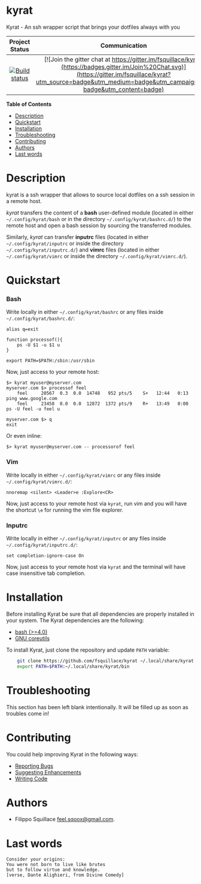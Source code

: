 kyrat
=====
Kyrat - An ssh wrapper script that brings your dotfiles always with you

|Project Status|Communication|
|:-----------:|:-----------:|
|[![Build status](https://api.travis-ci.org/fsquillace/kyrat.png?branch=master)](https://travis-ci.org/fsquillace/kyrat) | [![Join the gitter chat at https://gitter.im/fsquillace/kyrat](https://badges.gitter.im/Join%20Chat.svg)](https://gitter.im/fsquillace/kyrat?utm_source=badge&utm_medium=badge&utm_campaign=pr-badge&utm_content=badge) |

**Table of Contents**
- [Description](#description)
- [Quickstart](#quickstart)
- [Installation](#installation)
- [Troubleshooting](#troubleshooting)
- [Contributing](#contributing)
- [Authors](#authors)
- [Last words](#last-words)

Description
===========
kyrat is a ssh wrapper that allows to source local dotfiles
on a ssh session in a remote host.

*kyrat* transfers the content of a **bash** user-defined module
(located in either `~/.config/kyrat/bash` or in the directory `~/.config/kyrat/bashrc.d/`)
to the remote host and open a bash session by sourcing the transferred modules.

Similarly, *kyrat* can transfer **inputrc** files (located
in either `~/.config/kyrat/inputrc` or
inside the directory `~/.config/kyrat/inputrc.d/`)
and **vimrc** files (located in either `~/.config/kyrat/vimrc` or inside
the directory `~/.config/kyrat/vimrc.d/`).


Quickstart
==========

### Bash ###
Write locally in either `~/.config/kyrat/bashrc` or any files inside `~/.config/kyrat/bashrc.d/`:

    alias q=exit

    function processof(){
        ps -U $1 -u $1 u
    }

    export PATH=$PATH:/sbin:/usr/sbin


Now, just access to your remote host:

    $> kyrat myuser@myserver.com
    myserver.com $> processof feel
        feel     20567  0.3  0.0  14748   952 pts/5    S+   12:44   0:13 ping www.google.com
        feel     23458  0.0  0.0  12872  1372 pts/9    R+   13:49   0:00 ps -U feel -u feel u

    myserver.com $> q
    exit

Or even inline:

    $> kyrat myuser@myserver.com -- processorof feel

### Vim ###
Write locally in either `~/.config/kyrat/vimrc` or any files inside `~/.config/kyrat/vimrc.d/`:

    nnoremap <silent> <Leader>e :Explore<CR>

Now, just access to your remote host via `kyrat`, run vim and you will have the shortcut `\e` for running the vim file explorer.

### Inputrc ###
Write locally in either `~/.config/kyrat/inputrc` or any files inside `~/.config/kyrat/inputrc.d/`:

    set completion-ignore-case On

Now, just access to your remote host via `kyrat` and the terminal will have case insensitive tab completion.


Installation
============
Before installing Kyrat be sure that all dependencies are properly installed in your system.
The Kyrat dependencies are the following:

- [bash (>=4.0)](https://www.gnu.org/software/bash/)
- [GNU coreutils](https://www.gnu.org/software/coreutils/)

To install Kyrat, just clone the repository and update `PATH` variable:

```sh
    git clone https://github.com/fsquillace/kyrat ~/.local/share/kyrat
    export PATH=$PATH:~/.local/share/kyrat/bin
```

Troubleshooting
===============
This section has been left blank intentionally.
It will be filled up as soon as troubles come in!

Contributing
============
You could help improving Kyrat in the following ways:

- [Reporting Bugs](CONTRIBUTING.md#reporting-bugs)
- [Suggesting Enhancements](CONTRIBUTING.md#suggesting-enhancements)
- [Writing Code](CONTRIBUTING.md#your-first-code-contribution)

Authors
=======
- Filippo Squillace <feel.sqoox@gmail.com>.

Last words
==========
    Consider your origins:
    You were not born to live like brutes
    but to follow virtue and knowledge.
    [verse, Dante Alighieri, from Divine Comedy]

